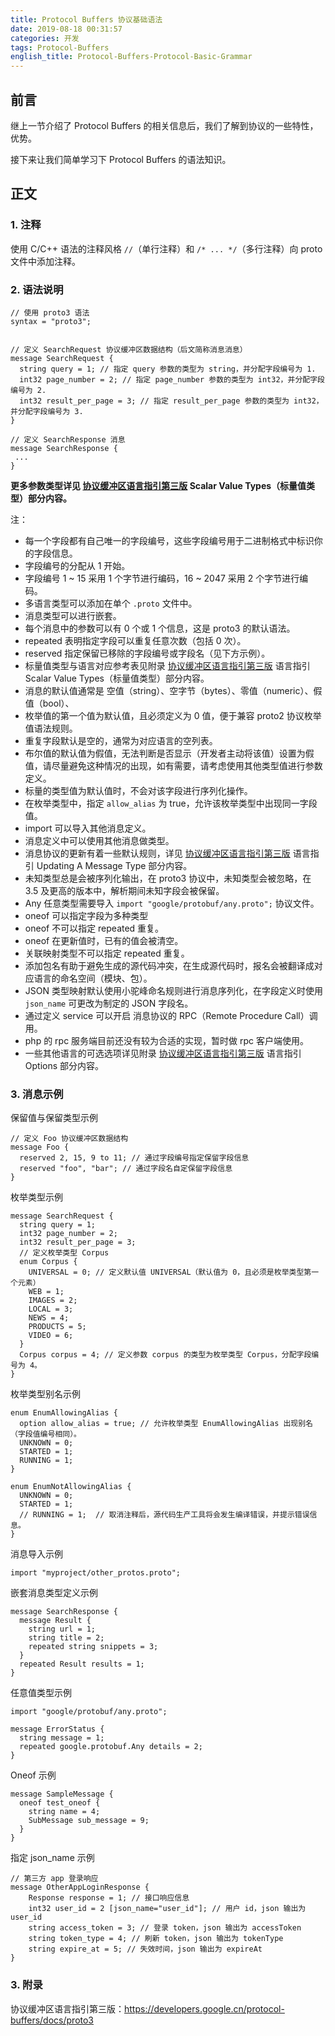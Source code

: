 ```yaml
---
title: Protocol Buffers 协议基础语法
date: 2019-08-18 00:31:57
categories: 开发
tags: Protocol-Buffers
english_title: Protocol-Buffers-Protocol-Basic-Grammar
---
```


## 前言

继上一节介绍了 Protocol Buffers 的相关信息后，我们了解到协议的一些特性，优势。

接下来让我们简单学习下 Protocol Buffers 的语法知识。

## 正文

### 1. 注释

使用 C/C++ 语法的注释风格 `//`（单行注释）和 `/* ... */`（多行注释）向 proto 文件中添加注释。

### 2. 语法说明

```
// 使用 proto3 语法
syntax = "proto3";


// 定义 SearchRequest 协议缓冲区数据结构（后文简称消息消息）
message SearchRequest {
  string query = 1; // 指定 query 参数的类型为 string，并分配字段编号为 1.
  int32 page_number = 2; // 指定 page_number 参数的类型为 int32，并分配字段编号为 2.
  int32 result_per_page = 3; // 指定 result_per_page 参数的类型为 int32，并分配字段编号为 3.
}

// 定义 SearchResponse 消息
message SearchResponse {
 ...
}
```

**更多参数类型详见 [协议缓冲区语言指引第三版] Scalar Value Types（标量值类型）部分内容。**

注：
- 每一个字段都有自己唯一的字段编号，这些字段编号用于二进制格式中标识你的字段信息。
- 字段编号的分配从 1 开始。
- 字段编号 1 ~ 15 采用 1 个字节进行编码，16 ~ 2047 采用 2 个字节进行编码。
- 多语言类型可以添加在单个 `.proto` 文件中。
- 消息类型可以进行嵌套。
- 每个消息中的参数可以有 0 个或 1 个信息，这是 proto3 的默认语法。
- repeated 表明指定字段可以重复任意次数（包括 0 次）。
- reserved 指定保留已移除的字段编号或字段名（见下方示例）。
- 标量值类型与语言对应参考表见附录 [协议缓冲区语言指引第三版] 语言指引 Scalar Value Types（标量值类型）部分内容。
- 消息的默认值通常是 空值（string）、空字节（bytes）、零值（numeric）、假值（bool）、
- 枚举值的第一个值为默认值，且必须定义为 0 值，便于兼容 proto2 协议枚举值语法规则。
- 重复字段默认是空的，通常为对应语言的空列表。
- 布尔值的默认值为假值，无法判断是否显示（开发者主动将该值）设置为假值，请尽量避免这种情况的出现，如有需要，请考虑使用其他类型值进行参数定义。
- 标量的类型值为默认值时，不会对该字段进行序列化操作。
- 在枚举类型中，指定 `allow_alias` 为 true，允许该枚举类型中出现同一字段值。
- import 可以导入其他消息定义。
- 消息定义中可以使用其他消息做类型。
- 消息协议的更新有着一些默认规则，详见 [协议缓冲区语言指引第三版] 语言指引 Updating A Message Type 部分内容。
- 未知类型总是会被序列化输出，在 proto3 协议中，未知类型会被忽略，在 3.5 及更高的版本中，解析期间未知字段会被保留。
- Any 任意类型需要导入 `import "google/protobuf/any.proto";` 协议文件。
- oneof 可以指定字段为多种类型
- oneof 不可以指定 repeated 重复。
- oneof 在更新值时，已有的值会被清空。
- 关联映射类型不可以指定 repeated 重复。
- 添加包名有助于避免生成的源代码冲突，在生成源代码时，报名会被翻译成对应语言的命名空间（模块、包）。
- JSON 类型映射默认使用小驼峰命名规则进行消息序列化，在字段定义时使用 `json_name` 可更改为制定的 JSON 字段名。
- 通过定义 service 可以开启 消息协议的 RPC（Remote Procedure Call）调用。
- php 的 rpc 服务端目前还没有较为合适的实现，暂时做 rpc 客户端使用。
- 一些其他语言的可选选项详见附录 [协议缓冲区语言指引第三版] 语言指引 Options 部分内容。


### 3. 消息示例

保留值与保留类型示例

```
// 定义 Foo 协议缓冲区数据结构
message Foo {
  reserved 2, 15, 9 to 11; // 通过字段编号指定保留字段信息
  reserved "foo", "bar"; // 通过字段名自定保留字段信息
}
```


枚举类型示例

```
message SearchRequest {
  string query = 1;
  int32 page_number = 2;
  int32 result_per_page = 3;
  // 定义枚举类型 Corpus
  enum Corpus {
    UNIVERSAL = 0; // 定义默认值 UNIVERSAL（默认值为 0，且必须是枚举类型第一个元素）
    WEB = 1;
    IMAGES = 2;
    LOCAL = 3;
    NEWS = 4;
    PRODUCTS = 5;
    VIDEO = 6;
  }
  Corpus corpus = 4; // 定义参数 corpus 的类型为枚举类型 Corpus，分配字段编号为 4。
}
```

枚举类型别名示例

```
enum EnumAllowingAlias {
  option allow_alias = true; // 允许枚举类型 EnumAllowingAlias 出现别名（字段值编号相同）。
  UNKNOWN = 0;
  STARTED = 1;
  RUNNING = 1;
}

enum EnumNotAllowingAlias {
  UNKNOWN = 0;
  STARTED = 1;
  // RUNNING = 1;  // 取消注释后，源代码生产工具将会发生编译错误，并提示错误信息。
}
```

消息导入示例

```
import "myproject/other_protos.proto";
```

嵌套消息类型定义示例

```
message SearchResponse {
  message Result {
    string url = 1;
    string title = 2;
    repeated string snippets = 3;
  }
  repeated Result results = 1;
}
```

任意值类型示例

```
import "google/protobuf/any.proto";

message ErrorStatus {
  string message = 1;
  repeated google.protobuf.Any details = 2;
}
```

Oneof 示例

```
message SampleMessage {
  oneof test_oneof {
    string name = 4;
    SubMessage sub_message = 9;
  }
}
```

指定 json_name 示例

```
// 第三方 app 登录响应
message OtherAppLoginResponse {
    Response response = 1; // 接口响应信息
    int32 user_id = 2 [json_name="user_id"]; // 用户 id，json 输出为 user_id
    string access_token = 3; // 登录 token，json 输出为 accessToken
    string token_type = 4; // 刷新 token，json 输出为 tokenType
    string expire_at = 5; // 失效时间，json 输出为 expireAt
}
```


### 3. 附录

协议缓冲区语言指引第三版：https://developers.google.cn/protocol-buffers/docs/proto3

[协议缓冲区语言指引第三版]: https://developers.google.cn/protocol-buffers/docs/proto3